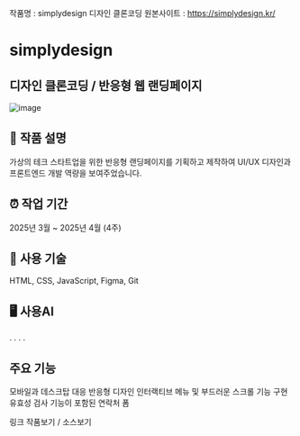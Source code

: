 작품명 : simplydesign 디자인 클론코딩
원본사이트 : https://simplydesign.kr/

# simplydesign
## 디자인 클론코딩 / 반응형 웹 랜딩페이지
![image](https://github.com/user-attachments/assets/b2956261-f4a5-40ec-8c9f-32ce84afd246)



## 📝 작품 설명
가상의 테크 스타트업을 위한 반응형 랜딩페이지를 기획하고 제작하여 UI/UX 디자인과 프론트엔드 개발 역량을 보여주었습니다.


## ⏰ 작업 기간
2025년 3월 ~ 2025년 4월 (4주)


## 🔨 사용 기술
HTML, CSS, JavaScript, Figma, Git


## 🖥 사용AI

. . . .

## 주요 기능

모바일과 데스크탑 대응 반응형 디자인
인터랙티브 메뉴 및 부드러운 스크롤 기능 구현
유효성 검사 기능이 포함된 연락처 폼

링크 
작품보기  / 소스보기


